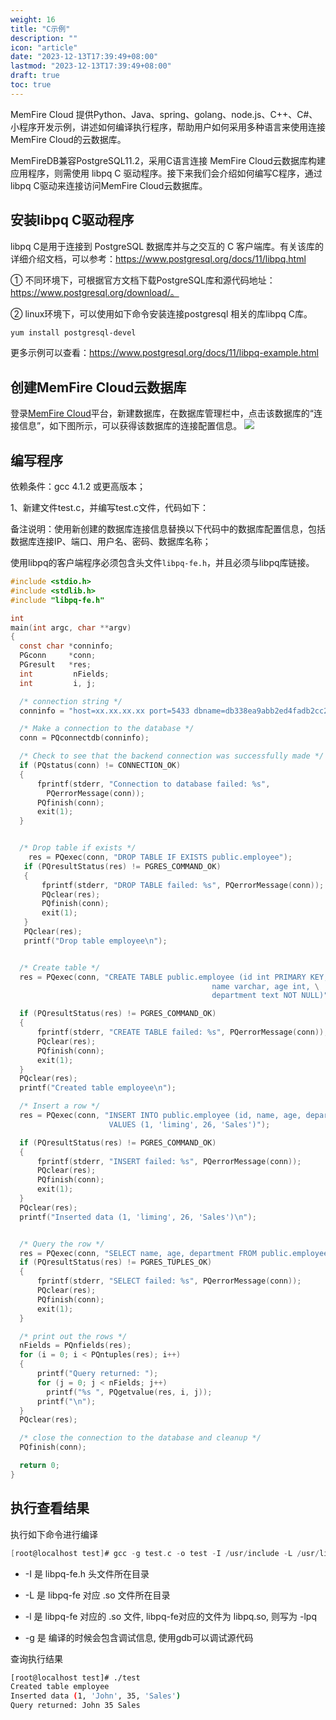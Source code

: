 ```yaml
---
weight: 16
title: "C示例"
description: ""
icon: "article"
date: "2023-12-13T17:39:49+08:00"
lastmod: "2023-12-13T17:39:49+08:00"
draft: true
toc: true
---
```





MemFire Cloud 提供Python、Java、spring、golang、node.js、C++、C#、小程序开发示例，讲述如何编译执行程序，帮助用户如何采用多种语言来使用连接MemFire Cloud的云数据库。

MemFireDB兼容PostgreSQL11.2，采用C语言连接 MemFire Cloud云数据库构建应用程序，则需使用 libpq C 驱动程序。接下来我们会介绍如何编写C程序，通过 libpq C驱动来连接访问MemFire Cloud云数据库。

## 安装libpq C驱动程序

libpq C是用于连接到 PostgreSQL 数据库并与之交互的 C 客户端库。有关该库的详细介绍文档，可以参考：https://www.postgresql.org/docs/11/libpq.html

① 不同环境下，可根据官方文档下载PostgreSQL库和源代码地址：https://www.postgresql.org/download/。

② linux环境下，可以使用如下命令安装连接postgresql 相关的库libpq C库。

```Bash
yum install postgresql-devel
```

更多示例可以查看：https://www.postgresql.org/docs/11/libpq-example.html

## 创建MemFire Cloud云数据库

登录[MemFire Cloud](https://cloud.memfiredb.com/)平台，新建数据库，在数据库管理栏中，点击该数据库的“连接信息”，如下图所示，可以获得该数据库的连接配置信息。
<img src='../../_media/样例-db-c2-1.png'> 
## 编写程序

依赖条件：gcc 4.1.2 或更高版本；

1、新建文件test.c，并编写test.c文件，代码如下：

备注说明：使用新创建的数据库连接信息替换以下代码中的数据库配置信息，包括数据库连接IP、端口、用户名、密码、数据库名称；

使用libpq的客户端程序必须包含头文件`libpq-fe.h`，并且必须与libpq库链接。

```C
#include <stdio.h>
#include <stdlib.h>
#include "libpq-fe.h"

int
main(int argc, char **argv)
{
  const char *conninfo;
  PGconn     *conn;
  PGresult   *res;
  int         nFields;
  int         i, j;

  /* connection string */
  conninfo = "host=xx.xx.xx.xx port=5433 dbname=db338ea9abb2ed4fadb2cc228002f58899test0905  user=xxxx password=xxx@";

  /* Make a connection to the database */
  conn = PQconnectdb(conninfo);

  /* Check to see that the backend connection was successfully made */
  if (PQstatus(conn) != CONNECTION_OK)
  {
      fprintf(stderr, "Connection to database failed: %s",
        PQerrorMessage(conn));
      PQfinish(conn);
      exit(1);
  }


  /* Drop table if exists */
    res = PQexec(conn, "DROP TABLE IF EXISTS public.employee");
   if (PQresultStatus(res) != PGRES_COMMAND_OK)
   {
       fprintf(stderr, "DROP TABLE failed: %s", PQerrorMessage(conn));
       PQclear(res);
       PQfinish(conn);
       exit(1);
   }                                                                                                                    
   PQclear(res);
   printf("Drop table employee\n");


  /* Create table */
  res = PQexec(conn, "CREATE TABLE public.employee (id int PRIMARY KEY, \
                                             name varchar, age int, \
                                             department text NOT NULL)");

  if (PQresultStatus(res) != PGRES_COMMAND_OK)
  {
      fprintf(stderr, "CREATE TABLE failed: %s", PQerrorMessage(conn));
      PQclear(res);
      PQfinish(conn);
      exit(1);
  }
  PQclear(res);
  printf("Created table employee\n");

  /* Insert a row */
  res = PQexec(conn, "INSERT INTO public.employee (id, name, age, department) \
                      VALUES (1, 'liming', 26, 'Sales')");

  if (PQresultStatus(res) != PGRES_COMMAND_OK)
  {
      fprintf(stderr, "INSERT failed: %s", PQerrorMessage(conn));
      PQclear(res);
      PQfinish(conn);
      exit(1);
  }
  PQclear(res);
  printf("Inserted data (1, 'liming', 26, 'Sales')\n");


  /* Query the row */
  res = PQexec(conn, "SELECT name, age, department FROM public.employee WHERE id = 1");
  if (PQresultStatus(res) != PGRES_TUPLES_OK)
  {
      fprintf(stderr, "SELECT failed: %s", PQerrorMessage(conn));
      PQclear(res);
      PQfinish(conn);
      exit(1);
  }

  /* print out the rows */
  nFields = PQnfields(res);
  for (i = 0; i < PQntuples(res); i++)
  {
      printf("Query returned: ");
      for (j = 0; j < nFields; j++)
        printf("%s ", PQgetvalue(res, i, j));
      printf("\n");
  }
  PQclear(res);

  /* close the connection to the database and cleanup */
  PQfinish(conn);

  return 0;
}
```

## 执行查看结果

执行如下命令进行编译

```C
[root@localhost test]# gcc -g test.c -o test -I /usr/include -L /usr/lib64 -lpq
```

- -I 是 libpq-fe.h 头文件所在目录

- -L 是 libpq-fe 对应 .so 文件所在目录

- -l 是 libpq-fe 对应的 .so 文件, libpq-fe对应的文件为 libpq.so, 则写为 -lpq

- -g 是 编译的时候会包含调试信息, 使用gdb可以调试源代码

查询执行结果

```Bash
[root@localhost test]# ./test 
Created table employee
Inserted data (1, 'John', 35, 'Sales')
Query returned: John 35 Sales 
```

